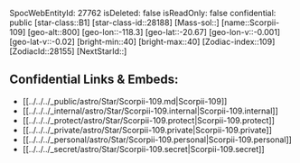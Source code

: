 ﻿---
location: [-20.67,118.3,800]
type: Star
tags:
- astro/Star

---
SpocWebEntityId: 27762
isDeleted: false
isReadOnly: false
confidential: public
[star-class::B1]
[star-class-id::28188]
[Mass-sol::]
[name::Scorpii-109]
[geo-alt::800]
[geo-lon::-118.3]
[geo-lat::-20.67]
[geo-lon-v::-0.001]
[geo-lat-v::-0.02]
[bright-min::40]
[bright-max::40]
[Zodiac-index::109]
[ZodiacId::28155]
[NextStarId::]



## Confidential Links & Embeds: 
- [[../../../_public/astro/Star/Scorpii-109.md|Scorpii-109]] 
- [[../../../_internal/astro/Star/Scorpii-109.internal|Scorpii-109.internal]] 
- [[../../../_protect/astro/Star/Scorpii-109.protect|Scorpii-109.protect]] 
- [[../../../_private/astro/Star/Scorpii-109.private|Scorpii-109.private]] 
- [[../../../_personal/astro/Star/Scorpii-109.personal|Scorpii-109.personal]] 
- [[../../../_secret/astro/Star/Scorpii-109.secret|Scorpii-109.secret]] 
